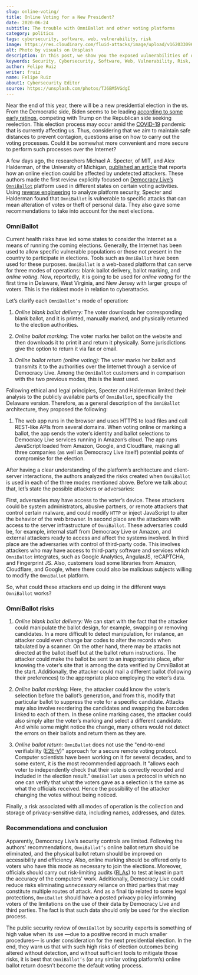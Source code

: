 ```yaml
---
slug: online-voting/
title: Online Voting for a New President?
date: 2020-06-24
subtitle: The trouble with OmniBallot and other voting platforms
category: politics
tags: cybersecurity, software, web, vulnerability, risk
image: https://res.cloudinary.com/fluid-attacks/image/upload/v1620330960/blog/online-voting/cover_hrlrgj.webp
alt: Photo by visuals on Unsplash
description: In this post, we show you the exposed vulnerabilities of one of the many online voting options likely to be used in the upcoming presidential election.
keywords: Security, Cybersecurity, Software, Web, Vulnerability, Risk, Ethical Hacking, Pentesting
author: Felipe Ruiz
writer: fruiz
name: Felipe Ruiz
about1: Cybersecurity Editor
source: https://unsplash.com/photos/TJ6BM5VGdgI
---
```


Near the end of this year, there will be a new presidential election in
the `US`. From the Democratic side, Biden seems to be leading [according
to some early
ratings](https://www.npr.org/2020/06/17/877951588/2020-electoral-map-ratings-biden-has-an-edge-over-trump-with-5-months-to-go),
competing with Trump on the Republican side seeking reelection. This
election process may occur amid the
[COVID-19](https://www.nature.com/articles/s41591-020-0820-9) pandemic
that is currently affecting us. Thus, considering that we aim to
maintain safe distances to prevent contagion, questions arise on how to
carry out the voting processes. Could it be somewhat more convenient and
more secure to perform such processes over the Internet?

A few days ago, the researchers Michael A. Specter, of MIT, and Alex
Halderman, of the University of Michigan, [published an
article](https://internetpolicy.mit.edu/wp-content/uploads/2020/06/OmniBallot.pdf)
that reports how an online election could be affected by undetected
attackers. These authors made the first review explicitly focused on
[Democracy Live’s
`OmniBallot`](https://democracylive.com/omniballot-online/) platform
used in different states on certain voting activities. Using [reverse
engineering](../reverse-engineering/) to analyze platform security,
Specter and Halderman found that `OmniBallot` is vulnerable to specific
attacks that can mean alteration of votes or theft of personal data.
They also gave some recommendations to take into account for the next
elections.

### OmniBallot

Current health risks have led some states to consider the Internet as a
means of running the coming elections. Generally, the Internet has been
used to allow specific vulnerable populations or those not present in
the country to participate in elections. Tools such as `OmniBallot` have
been used for these purposes. `OmniBallot` is a web-based platform that
can serve for three modes of operations: blank ballot delivery, ballot
marking, and *online voting*. Now, reportedly, it is going to be used
for *online voting* for the first time in Delaware, West Virginia, and
New Jersey with larger groups of voters. This is the riskiest mode in
relation to cyberattacks.

Let’s clarify each `OmniBallot’s` mode of operation:

1. *Online blank ballot delivery:* The voter downloads her
    corresponding blank ballot, and it is printed, manually marked, and
    physically returned to the election authorities.

2. *Online ballot marking:* The voter marks her ballot on the website
    and then downloads it to print it and return it physically. Some
    jurisdictions give the option to return it via fax or email.

3. *Online ballot return (online voting):* The voter marks her ballot
    and transmits it to the authorities over the Internet through a
    service of Democracy Live. Among the `OmniBallot` customers and in
    comparison with the two previous modes, this is the least used.

Following ethical and legal principles, Specter and Halderman limited
their analysis to the publicly available parts of `OmniBallot`,
specifically the Delaware version. Therefore, as a general description
of the `OmniBallot` architecture, they proposed the following:

<div class="blog-questions">

1. The web app runs in the browser and uses HTTPS to load files and
    call REST-like APIs from several domains. When voting online or
    marking a ballot, the app sends the voter’s identity and ballot
    selections to Democracy Live services running in Amazon’s cloud. The
    app runs JavaScript loaded from Amazon, Google, and Cloudflare,
    making all three companies (as well as Democracy Live itself)
    potential points of compromise for the election.

</div>

After having a clear understanding of the platform’s architecture and
client-server interactions, the authors analyzed the risks created when
`OmniBallot` is used in each of the three modes mentioned above. Before
we talk about that, let’s state the possible attackers or adversaries:

First, adversaries may have access to the voter’s device. These
attackers could be system administrators, abusive partners, or remote
attackers that control certain malware, and could modify `HTTP` or
inject JavaScript to alter the behavior of the web browser. In second
place are the attackers with access to the server infrastructure of
`OmniBallot`. These adversaries could be, for example, internal staff
from Democracy Live or Amazon, and external attackers ready to access
and affect the systems involved. In third place are the adversaries with
control of third-party code. This involves attackers who may have access
to third-party software and services which `OmniBallot` integrates, such
as Google Analytics, AngularJS, reCAPTCHA, and Fingerprint JS. Also,
customers load some libraries from Amazon, Cloudflare, and Google, where
there could also be malicious subjects willing to modify the
`OmniBallot` platform.

<cta-banner
  buttontxt="Read more"
  link="/solutions/vulnerability-management/"
  title="Get started with Fluid Attacks' Vulnerability Management solution
  right now"
/>

So, what could these attackers end up doing in the different ways
`OmniBallot` works?

### OmniBallot risks

1. *Online blank ballot delivery:* We can start with the fact that the
    attacker could manipulate the ballot design, for example, swapping
    or removing candidates. In a more difficult to detect manipulation,
    for instance, an attacker could even change bar codes to alter the
    records when tabulated by a scanner. On the other hand, there may be
    attacks not directed at the ballot itself but at the ballot return
    instructions. The attacker could make the ballot be sent to an
    inappropriate place, after knowing the voter’s site that is among
    the data verified by OmniBallot at the start. Additionally, the
    attacker could mail a different ballot (following their preferences)
    to the appropriate place employing the voter’s data.

2. *Online ballot marking:* Here, the attacker could know the voter’s
    selection before the ballot’s generation, and from this, modify that
    particular ballot to suppress the vote for a specific candidate.
    Attacks may also involve reordering the candidates and swapping the
    barcodes linked to each of them. In these online marking cases, the
    attacker could also simply alter the voter’s marking and select a
    different candidate. And while some might notice the change, many
    others would not detect the errors on their ballots and return them
    as they are.

3. *Online ballot return:* `OmniBallot` does not use the "end-to-end
    verifiability ([E2E-V](https://arxiv.org/abs/1504.03778))" approach
    for a secure remote voting protocol. Computer scientists have been
    working on it for several decades, and to some extent, it is the
    most recommended approach. It "allows each voter to independently
    check that their vote is correctly recorded and included in the
    election result." `OmniBallot` uses a protocol in which no one can
    verify that what the voters gave as a selection is the same as what
    the officials received. Hence the possibility of the attacker
    changing the votes without being noticed.

Finally, a risk associated with all modes of operation is the collection
and storage of privacy-sensitive data, including names, addresses, and
dates.

### Recommendations and conclusion

Apparently, Democracy Live’s security controls are limited. Following
the authors' recommendations, `OmniBallot’s` online ballot return should
be eliminated, and the physical ballot return should be improved on
accessibility and efficiency. Also, online marking should be offered
only to voters who have this mode as necessary to join the elections.
Moreover, officials should carry out risk-limiting audits
([RLAs](https://en.wikipedia.org/wiki/Risk-limiting_audit)) to test at
least in part the accuracy of the computers' work. Additionally,
Democracy Live could reduce risks eliminating *unnecessary* reliance on
third parties that may constitute multiple routes of attack. And as a
final tip related to some legal protections, `OmniBallot` should have a
posted privacy policy informing voters of the limitations on the use of
their data by Democracy Live and third parties. The fact is that such
data should only be used for the election process.

The public security review of `OmniBallot` by security experts is
something of high value when its use —due to a positive record in much
smaller procedures— is under consideration for the next presidential
election. In the end, they warn us that with such high risks of election
outcomes being altered without detection, and without sufficient tools
to mitigate those risks, it is best that `OmniBallot’s` (or any similar
voting platform’s) online ballot return doesn’t become the default
voting process.
